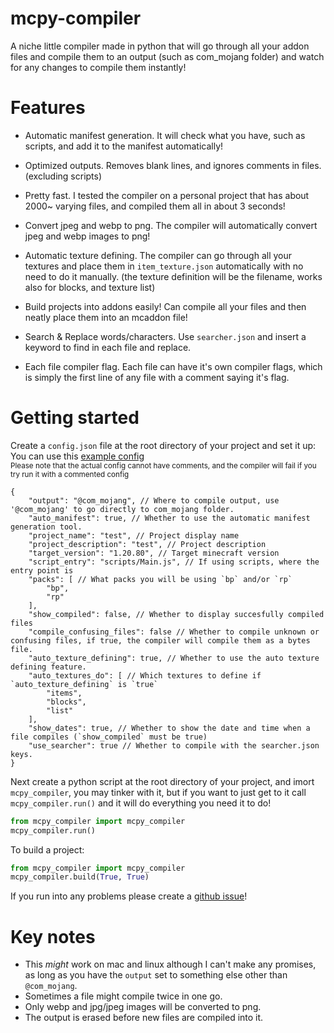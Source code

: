# mcpy-compiler
A niche little compiler made in python that will go through all your addon files and compile them to an output (such as com_mojang folder) and watch for any changes to compile them instantly!

# Features
* Automatic manifest generation. It will check what you have, such as scripts, and add it to the manifest automatically!

* Optimized outputs. Removes blank lines, and ignores comments in files. (excluding scripts)

* Pretty fast. I tested the compiler on a personal project that has about 2000~ varying files, and compiled them all in about 3 seconds!

* Convert jpeg and webp to png. The compiler will automatically convert jpeg and webp images to png!

* Automatic texture defining. The compiler can go through all your textures and place them in `item_texture.json` automatically with no need to do it manually. (the texture definition will be the filename, works also for blocks, and texture list)

* Build projects into addons easily! Can compile all your files and then neatly place them into an mcaddon file!

* Search & Replace words/characters. Use `searcher.json` and insert a keyword to find in each file and replace.

* Each file compiler flag. Each file can have it's own compiler flags, which is simply the first line of any file with a comment saying it's flag.

# Getting started
Create a `config.json` file at the root directory of your project and set it up:    
You can use this [example config](https://github.com/RoseyKat/mcpy-compiler/blob/main/example_config.json)      
<sub>Please note that the actual config cannot have comments, and the compiler will fail if you try run it with a commented config
```jsonc
{
    "output": "@com_mojang", // Where to compile output, use '@com_mojang' to go directly to com_mojang folder.
    "auto_manifest": true, // Whether to use the automatic manifest generation tool.
    "project_name": "test", // Project display name
    "project_description": "test", // Project description
    "target_version": "1.20.80", // Target minecraft version
    "script_entry": "scripts/Main.js", // If using scripts, where the entry point is
    "packs": [ // What packs you will be using `bp` and/or `rp`
        "bp",
        "rp"
    ],
    "show_compiled": false, // Whether to display succesfully compiled files
    "compile_confusing_files": false // Whether to compile unknown or confusing files, if true, the compiler will compile them as a bytes file.
    "auto_texture_defining": true, // Whether to use the auto texture defining feature.
    "auto_textures_do": [ // Which textures to define if `auto_texture_defining` is `true`
        "items",
        "blocks",
        "list"
    ],
    "show_dates": true, // Whether to show the date and time when a file compiles (`show_compiled` must be true)
    "use_searcher": true // Whether to compile with the searcher.json keys.
}
```

Next create a python script at the root directory of your project, and imort `mcpy_compiler`, you may tinker with it, but if you want to just get to it call `mcpy_compiler.run()` and it will do everything you need it to do!

```py
from mcpy_compiler import mcpy_compiler
mcpy_compiler.run()
```

To build a project:
```py
from mcpy_compiler import mcpy_compiler
mcpy_compiler.build(True, True)
```

If you run into any problems please create a [github issue](https://github.com/RoseyKat/mcpy-compiler/issues/new)!

# Key notes
* This *might* work on mac and linux although I can't make any promises, as long as you have the `output` set to something else other than `@com_mojang`.
* Sometimes a file might compile twice in one go.
* Only webp and jpg/jpeg images will be converted to png.
* The output is erased before new files are compiled into it.